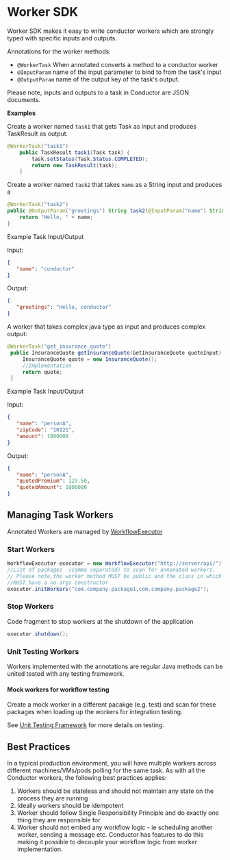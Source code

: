 # Worker SDK
Worker SDK makes it easy to write conductor workers which are strongly typed with specific inputs and outputs.

Annotations for the worker methods:

* `@WorkerTask` When annotated converts a method to a conductor worker
* `@InputParam` name of the input parameter to bind to from the task's input
* `@OutputParam` name of the output key of the task's output.

Please note, inputs and outputs to a task in Conductor are JSON documents.


**Examples**

Create a worker named `task1` that gets Task as input and produces TaskResult as output.
```java
@WorkerTask("task1")
    public TaskResult task1(Task task) {
        task.setStatus(Task.Status.COMPLETED);
        return new TaskResult(task);
    }
```

Create a worker named `task2` that takes `name` as a String input and produces a
```java
@WorkerTask("task2")
public @OutputParam("greetings") String task2(@InputParam("name") String name) {
    return "Hello, " + name;
}
```
Example Task Input/Output

Input:
```json
{
   "name": "conductor"
}
```

Output:
```json
{
   "greetings": "Hello, conductor"
}
```
A worker that takes complex java type as input and produces complex output:
```java
@WorkerTask("get_insurance_quote")
 public InsuranceQuote getInsuranceQuote(GetInsuranceQuote quoteInput) {
     InsuranceQuote quote = new InsuranceQuote();
     //Implementation
     return quote;
 }
```

Example Task Input/Output

Input:
```json
{
   "name": "personA",
   "zipCode": "10121",
   "amount": 1000000
}
```

Output:
```json
{
   "name": "personA",
   "quotedPremium": 123.50,
   "quotedAmount": 1000000
}
```

## Managing Task Workers
Annotated Workers are managed by [WorkflowExecutor](src/main/java/com/netflix/conductor/sdk/workflow/executor/WorkflowExecutor.java)

### Start Workers
```java
WorkflowExecutor executor = new WorkflowExecutor("http://server/api/");
//List of packages  (comma separated) to scan for annonated workers.  
// Please note,the worker method MUST be public and the class in which they are defined
//MUST have a no-args constructor        
executor.initWorkers("com.company.package1,com.company.package2");
```

### Stop Workers
Code fragment to stop workers at the shutdown of the application
```java
executor.shutdown();
```

### Unit Testing Workers
Workers implemented with the annotations are regular Java methods can be united tested with any testing framework.

#### Mock workers for workflow testing
Create a mock worker in a different pacakge (e.g. test) and scan for these packages when loading up the workers for integration testing.

See [Unit Testing Framework](testing_framework.md) for more details on testing.

## Best Practices
In a typical production environment, you will have multiple workers across different machines/VMs/pods polling for the same task.
As with all the Conductor workers, the following best practices applies:

1. Workers should be stateless and should not maintain any state on the process they are running
2. Ideally workers should be idempotent
3. Worker should follow Single Responsibility Principle and do exactly one thing they are responsible for
4. Worker should not embed any workflow logic - ie scheduling another worker, sending a message etc.  Conductor has features to do this making it possible to decouple your workflow logic from worker implementation.







